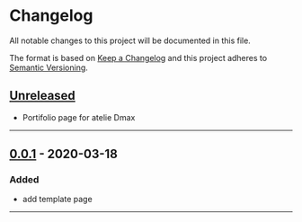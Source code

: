 # Changelog
All notable changes to this project will be documented in this file.

The format is based on [Keep a Changelog][Keep a Changelog] and this project adheres to [Semantic Versioning][Semantic Versioning].

## [Unreleased]
- Portifolio page for atelie Dmax
---

## [0.0.1] - 2020-03-18
### Added
- add template page
---

<!-- Links -->
[Keep a Changelog]: https://keepachangelog.com/
[Semantic Versioning]: https://semver.org/

<!-- Versions -->
[Unreleased]: https://github.com/ucavalcante/AtelieDmaxPage/compare/v1.0.0...HEAD
[Released]: https://github.com/ucavalcante/AtelieDmaxPage/releases
[0.0.2]: https://github.com/ucavalcante/AtelieDmaxPage/compare/v0.0.1..v0.0.2
[0.0.1]: https://github.com/ucavalcante/AtelieDmaxPage/releases/v0.0.1